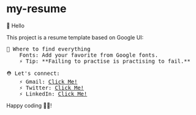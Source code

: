 # my-resume
👋 Hello

This project is a resume template based on Google UI: 

<pre>
🎨 Where to find everything
    Fonts: Add your favorite from Google fonts.
    ⚡️ Tip: **Failing to practise is practising to fail.**
</pre>

<pre>
⛑ Let's connect:
    ⚡️ Gmail: <a href="mailto:programmingchiira@gmail.com">Click Me!</a>
    ⚡️ Twitter: <a target="_blank" href="https://twitter.com/DennisChiira">Click Me!</a>
    ⚡️ LinkedIn: <a target="_blank" href="https://www.linkedin.com/in/dennis-chiira-77893716a/">Click Me!</a>
</pre>
Happy coding 🚀🚀!